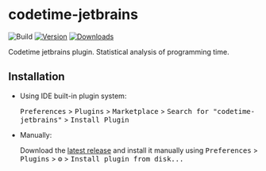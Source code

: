 # codetime-jetbrains

![Build](https://github.com/Data-Trekkers/codetime-jetbrains/workflows/Build/badge.svg)
[![Version](https://img.shields.io/jetbrains/plugin/v/codetime-jetbrains.svg)](https://plugins.jetbrains.com/plugin/PLUGIN_ID)
[![Downloads](https://img.shields.io/jetbrains/plugin/d/PLUGIN_ID.svg)](https://plugins.jetbrains.com/plugin/PLUGIN_ID)

<!-- Plugin description -->
Codetime jetbrains plugin. Statistical analysis of programming time.

<!-- Plugin description end -->

## Installation

- Using IDE built-in plugin system:
  
  <kbd>Preferences</kbd> > <kbd>Plugins</kbd> > <kbd>Marketplace</kbd> > <kbd>Search for "codetime-jetbrains"</kbd> >
  <kbd>Install Plugin</kbd>
  
- Manually:

  Download the [latest release](https://github.com/Data-Trekkers/codetime-jetbrains/releases/latest) and install it manually using
  <kbd>Preferences</kbd> > <kbd>Plugins</kbd> > <kbd>⚙️</kbd> > <kbd>Install plugin from disk...</kbd>

